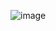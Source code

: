 ![image](https://github.com/faisal-shah/python-ttybus/assets/37458679/fe42a0b1-15a0-4fec-b428-d808716754cf)
